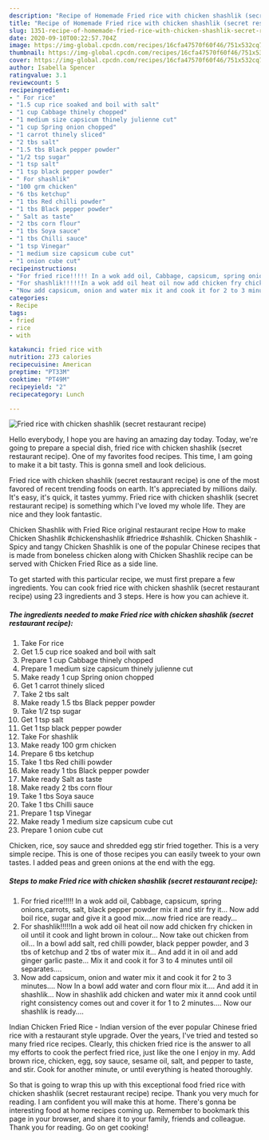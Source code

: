 ```yaml
---
description: "Recipe of Homemade Fried rice with chicken shashlik (secret restaurant recipe)"
title: "Recipe of Homemade Fried rice with chicken shashlik (secret restaurant recipe)"
slug: 1351-recipe-of-homemade-fried-rice-with-chicken-shashlik-secret-restaurant-recipe
date: 2020-09-10T00:22:57.704Z
image: https://img-global.cpcdn.com/recipes/16cfa47570f60f46/751x532cq70/fried-rice-with-chicken-shashlik-secret-restaurant-recipe-recipe-main-photo.jpg
thumbnail: https://img-global.cpcdn.com/recipes/16cfa47570f60f46/751x532cq70/fried-rice-with-chicken-shashlik-secret-restaurant-recipe-recipe-main-photo.jpg
cover: https://img-global.cpcdn.com/recipes/16cfa47570f60f46/751x532cq70/fried-rice-with-chicken-shashlik-secret-restaurant-recipe-recipe-main-photo.jpg
author: Isabella Spencer
ratingvalue: 3.1
reviewcount: 5
recipeingredient:
- " For rice"
- "1.5 cup rice soaked and boil with salt"
- "1 cup Cabbage thinely chopped"
- "1 medium size capsicum thinely julienne cut"
- "1 cup Spring onion chopped"
- "1 carrot thinely sliced"
- "2 tbs salt"
- "1.5 tbs Black pepper powder"
- "1/2 tsp sugar"
- "1 tsp salt"
- "1 tsp black pepper powder"
- " For shashlik"
- "100 grm chicken"
- "6 tbs ketchup"
- "1 tbs Red chilli powder"
- "1 tbs Black pepper powder"
- " Salt as taste"
- "2 tbs corn flour"
- "1 tbs Soya sauce"
- "1 tbs Chilli sauce"
- "1 tsp Vinegar"
- "1 medium size capsicum cube cut"
- "1 onion cube cut"
recipeinstructions:
- "For fried rice!!!!! In a wok add oil, Cabbage, capsicum, spring onions,carrots, salt, black pepper powder mix it and stir fry it... Now add boil rice, sugar and give it a good mix....now fried rice are ready..."
- "For shashlik!!!!!In a wok add oil heat oil now add chicken fry chicken in oil until it cook and light brown in colour... Now take out chicken from oil... In a bowl add salt, red chilli powder, black pepper powder, and 3 tbs of ketchup and 2 tbs of water mix it... And add it in oil and add ginger garlic paste... Mix it and cook it for 3 to 4 minutes until oil separates...."
- "Now add capsicum, onion and water mix it and cook it for 2 to 3 minutes.... Now In a bowl add water and corn flour mix it.... And add it in shashlik... Now in shashlik add chicken and water mix it annd cook until right consistency comes out and cover it for 1 to 2 minutes.... Now our shashlik is ready...."
categories:
- Recipe
tags:
- fried
- rice
- with

katakunci: fried rice with 
nutrition: 273 calories
recipecuisine: American
preptime: "PT33M"
cooktime: "PT49M"
recipeyield: "2"
recipecategory: Lunch

---
```



![Fried rice with chicken shashlik (secret restaurant recipe)](https://img-global.cpcdn.com/recipes/16cfa47570f60f46/751x532cq70/fried-rice-with-chicken-shashlik-secret-restaurant-recipe-recipe-main-photo.jpg)

Hello everybody, I hope you are having an amazing day today. Today, we're going to prepare a special dish, fried rice with chicken shashlik (secret restaurant recipe). One of my favorites food recipes. This time, I am going to make it a bit tasty. This is gonna smell and look delicious.

Fried rice with chicken shashlik (secret restaurant recipe) is one of the most favored of recent trending foods on earth. It's appreciated by millions daily. It's easy, it's quick, it tastes yummy. Fried rice with chicken shashlik (secret restaurant recipe) is something which I've loved my whole life. They are nice and they look fantastic.

Chicken Shashlik with Fried Rice original restaurant recipe How to make Chicken Shashlik #chickenshashlik #friedrice #shashlik. Chicken Shashlik - Spicy and tangy Chicken Shashlik is one of the popular Chinese recipes that is made from boneless chicken along with Chicken Shashlik recipe can be served with Chicken Fried Rice as a side line.


To get started with this particular recipe, we must first prepare a few ingredients. You can cook fried rice with chicken shashlik (secret restaurant recipe) using 23 ingredients and 3 steps. Here is how you can achieve it.

<!--inarticleads1-->

##### The ingredients needed to make Fried rice with chicken shashlik (secret restaurant recipe):

1. Take  For rice
1. Get 1.5 cup rice soaked and boil with salt
1. Prepare 1 cup Cabbage thinely chopped
1. Prepare 1 medium size capsicum thinely julienne cut
1. Make ready 1 cup Spring onion chopped
1. Get 1 carrot thinely sliced
1. Take 2 tbs salt
1. Make ready 1.5 tbs Black pepper powder
1. Take 1/2 tsp sugar
1. Get 1 tsp salt
1. Get 1 tsp black pepper powder
1. Take  For shashlik
1. Make ready 100 grm chicken
1. Prepare 6 tbs ketchup
1. Take 1 tbs Red chilli powder
1. Make ready 1 tbs Black pepper powder
1. Make ready  Salt as taste
1. Make ready 2 tbs corn flour
1. Take 1 tbs Soya sauce
1. Take 1 tbs Chilli sauce
1. Prepare 1 tsp Vinegar
1. Make ready 1 medium size capsicum cube cut
1. Prepare 1 onion cube cut


Chicken, rice, soy sauce and shredded egg stir fried together. This is a very simple recipe. This is one of those recipes you can easily tweek to your own tastes. I added peas and green onions at the end with the egg. 

<!--inarticleads2-->

##### Steps to make Fried rice with chicken shashlik (secret restaurant recipe):

1. For fried rice!!!!! In a wok add oil, Cabbage, capsicum, spring onions,carrots, salt, black pepper powder mix it and stir fry it... Now add boil rice, sugar and give it a good mix....now fried rice are ready...
1. For shashlik!!!!!In a wok add oil heat oil now add chicken fry chicken in oil until it cook and light brown in colour... Now take out chicken from oil... In a bowl add salt, red chilli powder, black pepper powder, and 3 tbs of ketchup and 2 tbs of water mix it... And add it in oil and add ginger garlic paste... Mix it and cook it for 3 to 4 minutes until oil separates....
1. Now add capsicum, onion and water mix it and cook it for 2 to 3 minutes.... Now In a bowl add water and corn flour mix it.... And add it in shashlik... Now in shashlik add chicken and water mix it annd cook until right consistency comes out and cover it for 1 to 2 minutes.... Now our shashlik is ready....


Indian Chicken Fried Rice - Indian version of the ever popular Chinese fried rice with a restaurant style upgrade. Over the years, I&#39;ve tried and tested so many fried rice recipes. Clearly, this chicken fried rice is the answer to all my efforts to cook the perfect fried rice, just like the one I enjoy in my. Add brown rice, chicken, egg, soy sauce, sesame oil, salt, and pepper to taste, and stir. Cook for another minute, or until everything is heated thoroughly. 

So that is going to wrap this up with this exceptional food fried rice with chicken shashlik (secret restaurant recipe) recipe. Thank you very much for reading. I am confident you will make this at home. There's gonna be interesting food at home recipes coming up. Remember to bookmark this page in your browser, and share it to your family, friends and colleague. Thank you for reading. Go on get cooking!
